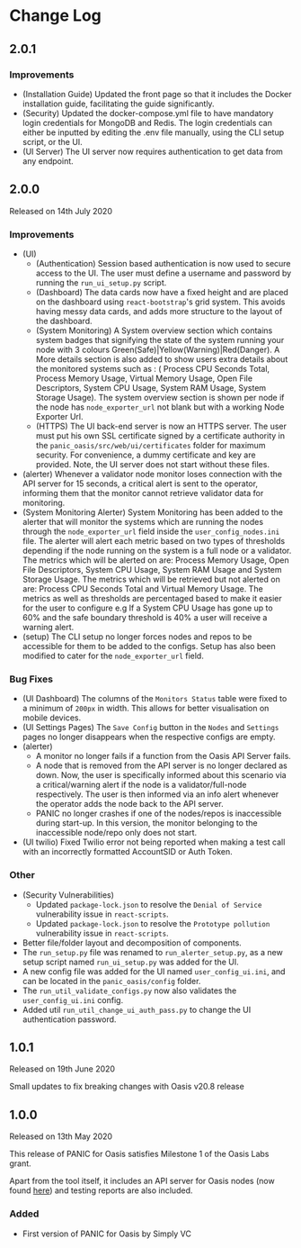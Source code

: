 # Change Log

## 2.0.1

### Improvements

* (Installation Guide) Updated the front page so that it includes the Docker installation guide, facilitating the guide significantly.
* (Security) Updated the docker-compose.yml file to have mandatory login credentials for MongoDB and Redis. The login credentials can either be inputted by editing the .env file manually, using the CLI setup script, or the UI.
* (UI Server) The UI server now requires authentication to get data from any endpoint.

## 2.0.0

Released on 14th July 2020

### Improvements
* (UI)
    * (Authentication) Session based authentication is now used to secure access to the UI. The user must define a username and password by running the `run_ui_setup.py` script.
    * (Dashboard) The data cards now have a fixed height and are placed on the dashboard using `react-bootstrap`'s grid system. This avoids having messy data cards, and adds more structure to the layout of the dashboard.
    * (System Monitoring) A System overview section which contains system badges that signifying the state of the system running your node with 3 colours Green(Safe)|Yellow(Warning)|Red(Danger). A More details section is also added to show users extra details about the monitored systems such as : ( Process CPU Seconds Total, Process Memory Usage, Virtual Memory Usage, Open File Descriptors, System CPU Usage, System RAM Usage, System Storage Usage). The system overview section is shown per node if the node has `node_exporter_url` not blank but with a working Node Exporter Url.
    * (HTTPS) The UI back-end server is now an HTTPS server. The user must put his own SSL certificate signed by a certificate authority in the `panic_oasis/src/web/ui/certificates` folder for maximum security. For convenience, a dummy certificate and key are provided. Note, the UI server does not start without these files.
* (alerter) Whenever a validator node monitor loses connection with the API server for 15 seconds, a critical alert is sent to the operator, informing them that the monitor cannot retrieve validator data for monitoring.
* (System Monitoring Alerter) System Monitoring has been added to the alerter that will monitor the systems which are running the nodes through the `node_exporter_url` field inside the `user_config_nodes.ini` file. The alerter will alert each metric based on two types of thresholds depending if the node running on the system is a full node or a validator. The metrics which will be alerted on are: Process Memory Usage, Open File Descriptors, System CPU Usage, System RAM Usage and System Storage Usage. The metrics which will be retrieved but not alerted on are: Process CPU Seconds Total and Virtual Memory Usage. The metrics as well as thresholds are percentaged based to make it easier for the user to configure e.g If a System CPU Usage has gone up to 60% and the safe boundary threshold is 40% a user will receive a warning alert.
* (setup) The CLI setup no longer forces nodes and repos to be accessible for them to be added to the configs. Setup has also been modified to cater for the `node_exporter_url` field.

### Bug Fixes

* (UI Dashboard) The columns of the `Monitors Status` table were fixed to a minimum of `200px` in width. This allows for better visualisation on mobile devices.
* (UI Settings Pages) The `Save Config` button in the `Nodes` and `Settings` pages no longer disappears when the respective configs are empty.
* (alerter)
    * A monitor no longer fails if a function from the Oasis API Server fails.
    * A node that is removed from the API server is no longer declared as down. Now, the user is specifically informed about this scenario via a critical/warning alert if the node is a validator/full-node respectively. The user is then informed via an info alert whenever the operator adds the node back to the API server.
    * PANIC no longer crashes if one of the nodes/repos is inaccessible during start-up. In this version, the monitor belonging to the inaccessible node/repo only does not start.
* (UI twilio) Fixed Twilio error not being reported when making a test call with an incorrectly formatted AccountSID or Auth Token.

### Other

* (Security Vulnerabilities)
    * Updated `package-lock.json` to resolve the `Denial of Service` vulnerability issue in `react-scripts`.
    * Updated `package-lock.json` to resolve the `Prototype pollution` vulnerability issue in `react-scripts`.
* Better file/folder layout and decomposition of components.
* The `run_setup.py` file was renamed to `run_alerter_setup.py`, as a new setup script named `run_ui_setup.py` was added for the UI.
* A new config file was added for the UI named `user_config_ui.ini`, and can be located in the `panic_oasis/config` folder.
* The `run_util_validate_configs.py` now also validates the `user_config_ui.ini` config.
* Added util `run_util_change_ui_auth_pass.py` to change the UI authentication password.

## 1.0.1

Released on 19th June 2020

Small updates to fix breaking changes with Oasis v20.8 release

## 1.0.0

Released on 13th May 2020

This release of PANIC for Oasis satisfies Milestone 1 of the Oasis Labs grant.

Apart from the tool itself, it includes an API server for Oasis nodes (now found [here](https://github.com/simplyvc/oasis_api_server)) and testing reports are also included.

### Added

* First version of PANIC for Oasis by Simply VC

